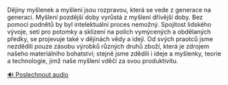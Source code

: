 
Dějiny myšlenek a myšlení jsou rozpravou, která se vede z generace na generaci. Myšlení pozdější doby vyrůstá z myšlení dřívější doby. Bez pomoci podnětů by byl intelektuální proces nemožný. Spojitost lidského vývoje, setí pro potomky a sklízení na polích vymýcených a obdělaných předky, se projevuje také v dějinách vědy a idejí. Od svých praotců jsme nezdědili pouze zásobu výrobků různých druhů zboží, která je zdrojem našeho materiálního bohatství; stejně jsme zdědili i ideje a myšlenky, teorie a technologie, jimž naše myšlení vděčí za svou produktivitu.

[🔊 Poslechnout audio](/data/7-paragraphs/audio/chapter_38/para_001-Djiny-mylenek-a-mylen-jsou-rozpravou-kter-se.mp3)
